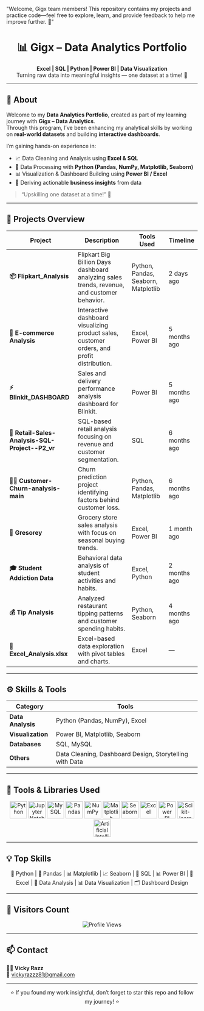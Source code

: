 "Welcome, Gigx team members! This repository contains my projects and practice code—feel free to explore, learn, and provide feedback to help me improve further. 🚀"

<h1 align="center">📊 Gigx – Data Analytics Portfolio</h1>

<p align="center">
  <b>Excel | SQL | Python | Power BI | Data Visualization</b><br>
  Turning raw data into meaningful insights — one dataset at a time! 🚀
</p>

----

## 🧠 About  

Welcome to my **Data Analytics Portfolio**, created as part of my learning journey with **Gigx – Data Analytics**.  
Through this program, I’ve been enhancing my analytical skills by working on **real-world datasets** and building **interactive dashboards**.  

I’m gaining hands-on experience in:
- 📈 Data Cleaning and Analysis using **Excel & SQL**
- 🐍 Data Processing with **Python (Pandas, NumPy, Matplotlib, Seaborn)**
- 📊 Visualization & Dashboard Building using **Power BI / Excel**
- 🧠 Deriving actionable **business insights** from data  

> “Upskilling one dataset at a time!” 💪  

---

## 💼 Projects Overview  

| Project | Description | Tools Used | Timeline |
|----------|--------------|-------------|-----------|
| **📦 Flipkart_Analysis** | Flipkart Big Billion Days dashboard analyzing sales trends, revenue, and customer behavior. | Python, Pandas, Seaborn, Matplotlib | 2 days ago |
| **🛒 E-commerce Analysis** | Interactive dashboard visualizing product sales, customer orders, and profit distribution. | Excel, Power BI | 5 months ago |
| **⚡ Blinkit_DASHBOARD** | Sales and delivery performance analysis dashboard for Blinkit. | Power BI | 5 months ago |
| **🧾 Retail-Sales-Analysis-SQL-Project--P2_vr** | SQL-based retail analysis focusing on revenue and customer segmentation. | SQL | 6 months ago |
| **🧍‍♂️ Customer-Churn-analysis-main** | Churn prediction project identifying factors behind customer loss. | Python, Pandas, Matplotlib | 6 months ago |
| **🥗 Gresorey** | Grocery store sales analysis with focus on seasonal buying trends. | Excel, Power BI | 1 month ago |
| **🎓 Student Addiction Data** | Behavioral data analysis of student activities and habits. | Excel, Python | 2 months ago |
| **💰 Tip Analysis** | Analyzed restaurant tipping patterns and customer spending habits. | Python, Seaborn | 4 months ago |
| **📘 Excel_Analysis.xlsx** | Excel-based data exploration with pivot tables and charts. | Excel | — |

---

## ⚙️ Skills & Tools  

| Category | Tools |
|-----------|-------|
| **Data Analysis** | Python (Pandas, NumPy), Excel |
| **Visualization** | Power BI, Matplotlib, Seaborn |
| **Databases** | SQL, MySQL |
| **Others** | Data Cleaning, Dashboard Design, Storytelling with Data |

---

## 🧰 Tools & Libraries Used  

<p align="center">
  <!-- Core Languages & Tools -->
  <img src="https://cdn.jsdelivr.net/gh/devicons/devicon/icons/python/python-original.svg" width="45" alt="Python"/>
  <img src="https://cdn.jsdelivr.net/gh/devicons/devicon/icons/jupyter/jupyter-original.svg" width="45" alt="Jupyter Notebook"/>
  <img src="https://cdn.jsdelivr.net/gh/devicons/devicon/icons/mysql/mysql-original.svg" width="45" alt="MySQL"/>
  <img src="https://cdn.jsdelivr.net/gh/devicons/devicon/icons/pandas/pandas-original.svg" width="45" alt="Pandas"/>
  <img src="https://cdn.jsdelivr.net/gh/devicons/devicon/icons/numpy/numpy-original.svg" width="45" alt="NumPy"/>
  <img src="https://upload.wikimedia.org/wikipedia/commons/8/84/Matplotlib_icon.svg" width="45" alt="Matplotlib"/>
  <img src="https://seaborn.pydata.org/_images/logo-mark-lightbg.svg" width="45" alt="Seaborn"/>

  <!-- Excel & Power BI -->
  <img src="https://upload.wikimedia.org/wikipedia/commons/7/7f/Microsoft_Office_Excel_(2019–present).svg" width="45" alt="Excel"/>
  <img src="https://upload.wikimedia.org/wikipedia/commons/c/cf/New_Power_BI_Logo.svg" width="45" alt="Power BI"/>

  <!-- AI & ML Tools -->
  <img src="https://cdn.jsdelivr.net/gh/devicons/devicon/icons/scikitlearn/scikitlearn-original.svg" width="45" alt="Scikit-learn"/>
  <img src="https://upload.wikimedia.org/wikipedia/commons/1/1b/Artificial_intelligence_logo.svg" width="45" alt="Artificial Intelligence"/>
</p>

---

## 💡 Top Skills
<p align="center">
  🐍 Python | 🐼 Pandas | 📊 Matplotlib | 📈 Seaborn | 💾 SQL | 📊 Power BI | 📄 Excel | 🧠 Data Analysis | 📊 Data Visualization | 🗂 Dashboard Design
</p>

---

## 👀 Visitors Count
<p align="center">
  <img src="https://komarev.com/ghpvc/?username=vicky-tec&label=Profile%20Views&color=blueviolet&style=for-the-badge" alt="Profile Views" />
</p>

---

## 📫 Contact  

**👨‍💻 Vicky Razz**  
📧 [vickyrazzz81@gmail.com](mailto:vickyrazzz81@gmail.com)  

---

<p align="center">
  ⭐ If you found my work insightful, don’t forget to star this repo and follow my journey! ⭐
</p>
